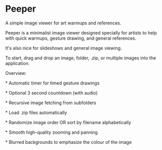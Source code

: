 # Peeper
A simple image viewer for art warmups and references.

Peeper is a minimalist image viewer designed specially for artists to help with quick warmups, gesture drawing, and general references.

It's also nice for slideshows and general image viewing.

To start, drag and drop an image, folder, .zip, or multiple images into the application.

Overview:

\*  Automatic timer for timed gesture drawings
  
\*  Optional 3 second countdown (with audio)
  
\*  Recursive image fetching from subfolders

\*  Load .zip files automatically
  
\*  Randomize image order OR sort by filename alphabetically
  
\*  Smooth high-quality zooming and panning

\*  Blurred backgrounds to emphasize the colour of the image
